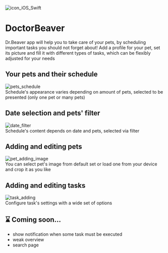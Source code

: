 ![icon_iOS_Swift](https://img-fotki.yandex.ru/get/60380/218764126.0/0_13f1ae_60ca29f4_orig.png)
# DoctorBeaver
Dr.Beaver app will help you to take care of your pets, by scheduling important tasks you should not forget about! Add a profile for your pet, set its picture and fill it with different types of tasks, which can be flexibly adjusted for your needs

## Your pets and their schedule
![pets_schedule](https://img-fotki.yandex.ru/get/26440/218764126.0/0_13f1a9_c93ebb54_orig.jpg)  
Schedule's appearance varies depending on amount of pets, selected to be presented (only one pet or many pets)

## Date selection and pets' filter 
![date_filter](https://img-fotki.yandex.ru/get/59115/218764126.0/0_13f1aa_fc7d0fc_orig.jpg)  
Schedule's content depends on date and pets, selected via filter

## Adding and editing pets
![pet_adding_image](https://img-fotki.yandex.ru/get/27460/218764126.0/0_13f1ab_b415bcfc_orig.jpg)  
You can select pet's image from default set or load one from your device and crop it as you like

## Adding and editing tasks
![task_adding](https://img-fotki.yandex.ru/get/100269/218764126.0/0_13f1ac_1f8a4817_orig.jpg)  
Configure task's settings with a wide set of options

## :hourglass: Coming soon... 
* show notification when some task must be executed
* weak overview
* search page
